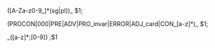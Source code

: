 ([A-Za-z0-9_]*(sg|pl))_
$1;

(PROCON|000|PRE|ADV|PRO_invar|ERROR|ADJ_card|CON_[a-z]*)_
$1;

_([a-z]*;[0-9])
;$1
